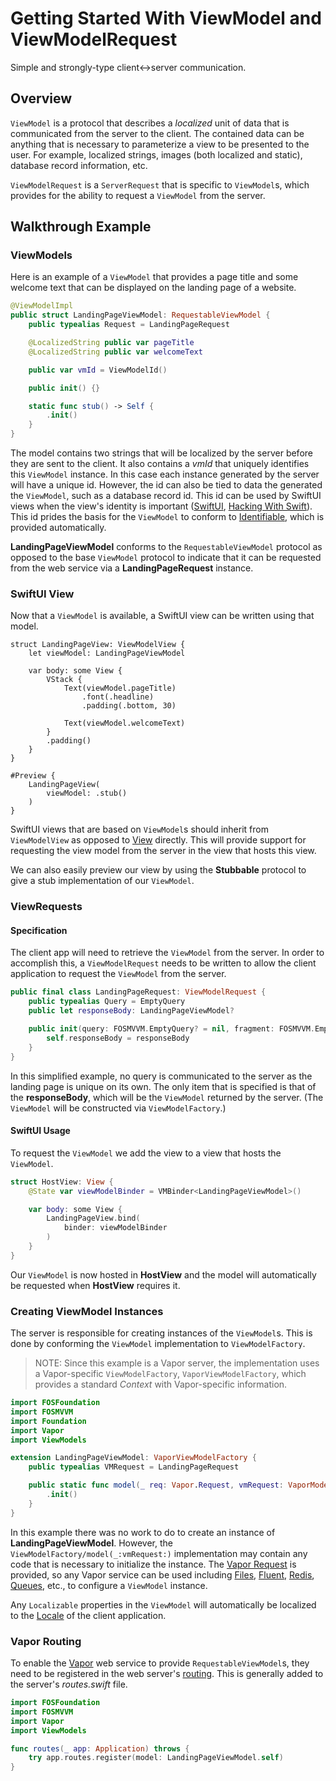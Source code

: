 # Getting Started With ViewModel and ViewModelRequest

Simple and strongly-type client<->server communication.

## Overview

``ViewModel`` is a protocol that describes a *localized* unit of data that is communicated from the server to the client.  The contained data can be anything that is necessary to parameterize a view to be presented to the user.  For example, localized strings, images (both localized and static), database record information, etc.

``ViewModelRequest`` is a ``ServerRequest`` that is specific to ``ViewModel``s, which provides for the ability to request a ``ViewModel`` from the server.

## Walkthrough Example

### ViewModels

Here is an example of a ``ViewModel`` that provides a page title and some welcome text that can be displayed on the landing page of a website.

```swift
@ViewModelImpl
public struct LandingPageViewModel: RequestableViewModel {
    public typealias Request = LandingPageRequest

    @LocalizedString public var pageTitle
    @LocalizedString public var welcomeText

    public var vmId = ViewModelId()

    public init() {}

    static func stub() -> Self {
        .init()
    }
}
```

The model contains two strings that will be localized by the server before they are sent to the client.  It also contains a *vmId* that uniquely identifies this ``ViewModel`` instance.  In this case each instance generated by the server will have a unique id.  However, the id can also be tied to data the generated the ``ViewModel``, such as a database record id.  This id can be used by SwiftUI views when the view's identity is important ([SwiftUI](https://developer.apple.com/documentation/swiftui/view/id(_:)), [Hacking With Swift](https://www.hackingwithswift.com/books/ios-swiftui/working-with-identifiable-items-in-swiftui)).  This id prides the basis for the ``ViewModel`` to conform to [Identifiable](https://developer.apple.com/documentation/swift/identifiable), which is provided automatically.

**LandingPageViewModel** conforms to the ``RequestableViewModel`` protocol as opposed to the base ``ViewModel`` protocol to indicate that it can be requested from the web service via a **LandingPageRequest** instance.

### SwiftUI View

Now that a ``ViewModel`` is available, a SwiftUI view can be written using that model.

```
struct LandingPageView: ViewModelView {
    let viewModel: LandingPageViewModel

    var body: some View {
        VStack {
            Text(viewModel.pageTitle)
                .font(.headline)
                .padding(.bottom, 30)

            Text(viewModel.welcomeText)
        }
        .padding()
    }
}

#Preview {
    LandingPageView(
        viewModel: .stub()
    )
}
```

SwiftUI views that are based on ``ViewModel``s should inherit from ``ViewModelView`` as opposed to [View](https://developer.apple.com/documentation/swiftui/view) directly.  This will provide support for requesting the view model from the server in the view that hosts this view.

We can also easily preview our view by using the **Stubbable** protocol to give a stub implementation of our ``ViewModel``.

### ViewRequests

#### Specification

The client app will need to retrieve the ``ViewModel`` from the server.  In order to accomplish this, a ``ViewModelRequest`` needs to be written to allow the client application to request the ``ViewModel`` from the server.

```swift
public final class LandingPageRequest: ViewModelRequest {
    public typealias Query = EmptyQuery
    public let responseBody: LandingPageViewModel?

    public init(query: FOSMVVM.EmptyQuery? = nil, fragment: FOSMVVM.EmptyFragment? = nil, requestBody: FOSMVVM.EmptyBody? = nil, responseBody: LandingPageViewModel? = nil) {
        self.responseBody = responseBody
    }
}
```

In this simplified example, no query is communicated to the server as the landing page is unique on its own.  The only item that is specified is that of the **responseBody**, which will be the ``ViewModel`` returned by the server.  (The ``ViewModel`` will be constructed via ``ViewModelFactory``.)

#### SwiftUI Usage

To request the ``ViewModel`` we add the view to a view that hosts the ``ViewModel``.

```swift
struct HostView: View {
    @State var viewModelBinder = VMBinder<LandingPageViewModel>()

    var body: some View {
        LandingPageView.bind(
            binder: viewModelBinder
        )
    }
}
```

Our ``ViewModel`` is now hosted in **HostView** and the model will automatically be requested when **HostView** requires it.

### Creating ViewModel Instances

The server is responsible for creating instances of the ``ViewModel``s.  This is done by conforming the ``ViewModel`` implementation to ``ViewModelFactory``.

> NOTE: Since this example is a Vapor server, the implementation uses a Vapor-specific ``ViewModelFactory``,
> ``VaporViewModelFactory``, which provides a standard *Context* with Vapor-specific information.

```swift
import FOSFoundation
import FOSMVVM
import Foundation
import Vapor
import ViewModels

extension LandingPageViewModel: VaporViewModelFactory {
    public typealias VMRequest = LandingPageRequest

    public static func model(_ req: Vapor.Request, vmRequest: VaporModelFactoryContext<VMRequest>)) async throws -> Self {
        .init()
    }
}
```

In this example there was no work to do to create an instance of **LandingPageViewModel**.  However, the ``ViewModelFactory/model(_:vmRequest:)`` implementation may contain any code that is necessary to initialize the instance.  The [Vapor Request](https://docs.vapor.codes/advanced/request/) is provided, so any Vapor service can be used including [Files](https://docs.vapor.codes/advanced/files/), [Fluent](https://docs.vapor.codes/advanced/queues/), [Redis](https://docs.vapor.codes/advanced/queues/), [Queues](https://docs.vapor.codes/advanced/queues/), etc., to configure a ``ViewModel`` instance.

Any ``Localizable`` properties in the ``ViewModel`` will automatically be localized to the [Locale](https://developer.apple.com/documentation/foundation/locale) of the client application.

### Vapor Routing

To enable the [Vapor](https://docs.vapor.codes) web service to provide ``RequestableViewModel``s, they need to be registered in the web server's [routing](https://docs.vapor.codes/basics/routing/).  This is generally added to the server's *routes.swift* file.

```swift
import FOSFoundation
import FOSMVVM
import Vapor
import ViewModels

func routes(_ app: Application) throws {
    try app.routes.register(model: LandingPageViewModel.self)
}
```

